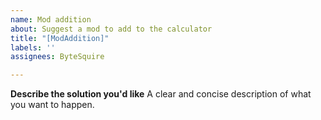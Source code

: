 ```yaml
---
name: Mod addition
about: Suggest a mod to add to the calculator
title: "[ModAddition]"
labels: ''
assignees: ByteSquire

---
```


**Describe the solution you'd like**
A clear and concise description of what you want to happen.
